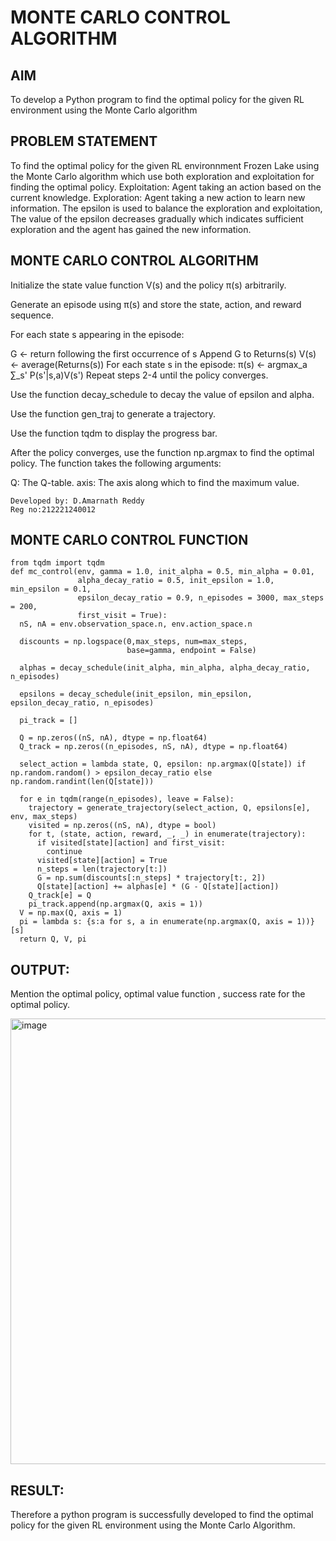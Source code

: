 # MONTE CARLO CONTROL ALGORITHM

## AIM
To develop a Python program to find the optimal policy for the given RL environment using the Monte Carlo algorithm

## PROBLEM STATEMENT
To find the optimal policy for the given RL environnment Frozen Lake using the Monte Carlo algorithm which use both exploration and exploitation for finding the optimal policy.
Exploitation: Agent taking an action based on the current knowledge.
Exploration: Agent taking a new action to learn new information.
The epsilon is used to balance the exploration and exploitation, The value of the epsilon decreases
gradually which indicates sufficient exploration and the agent has gained the new information.



## MONTE CARLO CONTROL ALGORITHM

Initialize the state value function V(s) and the policy π(s) arbitrarily.

Generate an episode using π(s) and store the state, action, and reward sequence.

For each state s appearing in the episode:

G ← return following the first occurrence of s
Append G to Returns(s)
V(s) ← average(Returns(s))
For each state s in the episode:
π(s) ← argmax_a ∑_s' P(s'|s,a)V(s')
Repeat steps 2-4 until the policy converges.

Use the function decay_schedule to decay the value of epsilon and alpha.

Use the function gen_traj to generate a trajectory.

Use the function tqdm to display the progress bar.

After the policy converges, use the function np.argmax to find the optimal policy. The function takes the following arguments:

Q: The Q-table.
axis: The axis along which to find the maximum value.
~~~
Developed by: D.Amarnath Reddy
Reg no:212221240012
~~~
## MONTE CARLO CONTROL FUNCTION
~~~
from tqdm import tqdm
def mc_control(env, gamma = 1.0, init_alpha = 0.5, min_alpha = 0.01,
               alpha_decay_ratio = 0.5, init_epsilon = 1.0, min_epsilon = 0.1,
               epsilon_decay_ratio = 0.9, n_episodes = 3000, max_steps = 200,
               first_visit = True):
  nS, nA = env.observation_space.n, env.action_space.n

  discounts = np.logspace(0,max_steps, num=max_steps,
                          base=gamma, endpoint = False)

  alphas = decay_schedule(init_alpha, min_alpha, alpha_decay_ratio, n_episodes)

  epsilons = decay_schedule(init_epsilon, min_epsilon, epsilon_decay_ratio, n_episodes)

  pi_track = []

  Q = np.zeros((nS, nA), dtype = np.float64)
  Q_track = np.zeros((n_episodes, nS, nA), dtype = np.float64)

  select_action = lambda state, Q, epsilon: np.argmax(Q[state]) if np.random.random() > epsilon_decay_ratio else np.random.randint(len(Q[state]))

  for e in tqdm(range(n_episodes), leave = False):
    trajectory = generate_trajectory(select_action, Q, epsilons[e], env, max_steps)
    visited = np.zeros((nS, nA), dtype = bool)
    for t, (state, action, reward, _, _) in enumerate(trajectory):
      if visited[state][action] and first_visit:
        continue
      visited[state][action] = True
      n_steps = len(trajectory[t:])
      G = np.sum(discounts[:n_steps] * trajectory[t:, 2])
      Q[state][action] += alphas[e] * (G - Q[state][action])
    Q_track[e] = Q
    pi_track.append(np.argmax(Q, axis = 1))
  V = np.max(Q, axis = 1)
  pi = lambda s: {s:a for s, a in enumerate(np.argmax(Q, axis = 1))}[s]
  return Q, V, pi

~~~

## OUTPUT:
Mention the optimal policy, optimal value function , success rate for the optimal policy.

<img width="713" alt="image" src="https://github.com/Dhanireddy-Amarnthreddy/monte-carlo-control/assets/94165103/796ee05b-d4d8-49bd-9613-451ffb76b727">


## RESULT:

Therefore a python program is successfully developed to find the optimal policy for the given RL environment using the Monte Carlo Algorithm.
